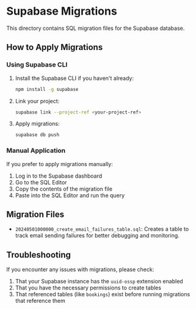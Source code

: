 # Supabase Migrations

This directory contains SQL migration files for the Supabase database.

## How to Apply Migrations

### Using Supabase CLI

1. Install the Supabase CLI if you haven't already:
   ```bash
   npm install -g supabase
   ```

2. Link your project:
   ```bash
   supabase link --project-ref <your-project-ref>
   ```

3. Apply migrations:
   ```bash
   supabase db push
   ```

### Manual Application

If you prefer to apply migrations manually:

1. Log in to the Supabase dashboard
2. Go to the SQL Editor
3. Copy the contents of the migration file
4. Paste into the SQL Editor and run the query

## Migration Files

- `20240501000000_create_email_failures_table.sql`: Creates a table to track email sending failures for better debugging and monitoring.

## Troubleshooting

If you encounter any issues with migrations, please check:

1. That your Supabase instance has the `uuid-ossp` extension enabled
2. That you have the necessary permissions to create tables
3. That referenced tables (like `bookings`) exist before running migrations that reference them 